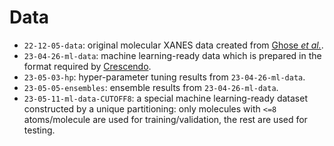# Data

- `22-12-05-data`: original molecular XANES data created from [Ghose _et al._](https://doi.org/10.1103/PhysRevResearch.5.013180).
- `23-04-26-ml-data`: machine learning-ready data which is prepared in the format required by [Crescendo](https://github.com/matthewcarbone/Crescendo).
- `23-05-03-hp`: hyper-parameter tuning results from `23-04-26-ml-data`.
- `23-05-05-ensembles`: ensemble results from `23-04-26-ml-data`.
- `23-05-11-ml-data-CUTOFF8`: a special machine learning-ready dataset constructed by a unique partitioning: only molecules with `<=8` atoms/molecule are used for training/validation, the rest are used for testing.
